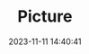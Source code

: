---
weight: 1
images:
- /images/edited/190.jpeg
title: Picture
date: 2023-11-11 14:40:41
tags: [luminar neo,work,person]
---